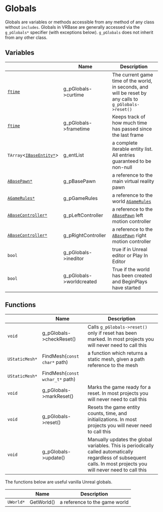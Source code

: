 # Globals

Globals are variables or methods accessible from any method of any class without `includes`. Globals in VRBase are 
generally accessed via the `g_pGlobals*` specifier (with exceptions below). `g_pGlobals` does not inherit from any 
other class.

## Variables

|  | Name | Description |
| --- | --- | --- |
| [`ftime`](./typedefs.md) | g_pGlobals->curtime | The current game time of the world, in seconds, and will be reset by any calls to `g_pGlobals->reset()` |
| [`ftime`](./typedefs.md) | g_pGlobals->frametime | Keeps track of how much time has passed since the last frame |
| `TArray`<[`IBaseEntity*`](IBaseEntity.md)> | g_entList | a complete iterable entity list. All entries guaranteed to be non-null |
| [`ABasePawn*`](ABasePawn.md) | g_pBasePawn | a reference to the main virtual reality pawn |
| [`AGameRules*`](AGameRules.md) | g_pGameRules | a reference to the world [`AGameRules`](AGameRules.md) |
| [`ABaseController*`](ABaseController.md) | g_pLeftController | a reference to the [`ABasePawn`](ABasePawn.md) left motion controller |
| [`ABaseController*`](ABaseController.md) | g_pRightController | a reference to the [`ABasePawn`](ABasePawn.md) right motion controller |
| `bool` | g_pGlobals->ineditor | true if in Unreal editor or Play In Editor |
| `bool` | g_pGlobals->worldcreated | True if the world has been created and BeginPlays have started |

## Functions

|  | Name | Description |
| -- | --- | --- |
| `void` | g_pGlobals->checkReset() | Calls `g_pGlobals->reset()` only if reset has been marked. In most projects you will never need to call this |
| `UStaticMesh*` | FindMesh(`const` `char*` path) | a function which returns a static mesh, given a path reference to the mesh |
| `UStaticMesh*` | FindMesh(`const` `wchar_t*` path) | |
| `void` | g_pGlobals->markReset() | Marks the game ready for a reset. In most projects you will never need to call this |
| `void` | g_pGlobals->reset() | Resets the game entity counts, time, and initializations. In most projects you will never need to call this  |
| `void` | g_pGlobals->update() | Manually updates the global variables. This is periodically called automatically regardless of subsequent calls. In most projects you will never need to call this |

The functions below are useful vanilla Unreal globals.

|  | Name | Description |
| -- | --- | --- |
| `UWorld*` | GetWorld() | a reference to the game world |
